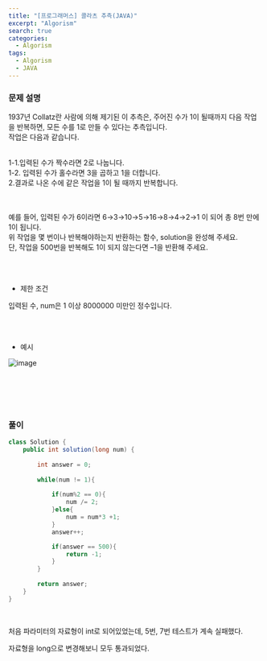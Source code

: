```yaml
---
title: "[프로그래머스] 콜라츠 추측(JAVA)"
excerpt: "Algorism"
search: true
categories: 
  - Algorism
tags: 
  - Algorism
  - JAVA
---
```



### 문제 설명
1937년 Collatz란 사람에 의해 제기된 이 추측은, 주어진 수가 1이 될때까지 다음 작업을 반복하면, 모든 수를 1로 만들 수 있다는 추측입니다.<br> 작업은 다음과 같습니다.<br><br>

1-1.입력된 수가 짝수라면 2로 나눕니다. <br>
1-2. 입력된 수가 홀수라면 3을 곱하고 1을 더합니다.<br>
2.결과로 나온 수에 같은 작업을 1이 될 때까지 반복합니다.<br>
<br><br>

예를 들어, 입력된 수가 6이라면 6→3→10→5→16→8→4→2→1 이 되어 총 8번 만에 1이 됩니다.<br> 위 작업을 몇 번이나 반복해야하는지 반환하는 함수, solution을 완성해 주세요.<br> 단, 작업을 500번을 반복해도 1이 되지 않는다면 –1을 반환해 주세요.<br>

<br><br>

- 제한 조건 

입력된 수, num은 1 이상 8000000 미만인 정수입니다.<br>
<br>



<br>

- 예시 

![image](https://user-images.githubusercontent.com/73421820/123513310-8bf72d00-d6c7-11eb-8ffe-57ace51cc96e.png)






<br>





<br><br>


### 풀이



```java
class Solution {
    public int solution(long num) {
        
        int answer = 0;
        
        while(num != 1){
            
            if(num%2 == 0){
                num /= 2;      
            }else{
                num = num*3 +1;    
            }
            answer++;

            if(answer == 500){
                return -1;                
            }
        }
     
        return answer;
    }
}
```

<br>

처음 파라미터의 자료형이 int로 되어있었는데, 
5번, 7번 테스트가 계속 실패했다.<br>

자료형을 long으로 변경해보니 모두 통과되었다.<br>






<br><br>